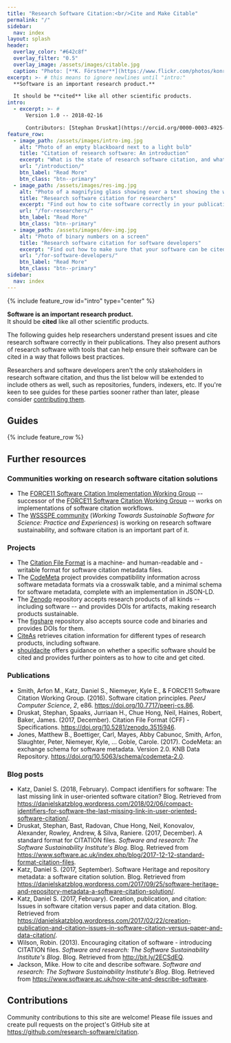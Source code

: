 ```yaml
---
title: "Research Software Citation:<br/>Cite and Make Citable"
permalink: "/"
sidebar:
  nav: index
layout: splash
header:
  overlay_color: "#642c8f"
  overlay_filter: "0.5"
  overlay_image: /assets/images/citable.jpg
  caption: "Photo: [**K. Förstner**](https://www.flickr.com/photos/konradfoerstner/40914663482/)"
excerpt: >- # this means to ignore newlines until "intro:"
  **Software is an important research product.**  

  It should be **cited** like all other scientific products.
intro: 
  - excerpt: >- #
      Version 1.0 -- 2018-02-16  

      Contributors: [Stephan Druskat](https://orcid.org/0000-0003-4925-7248), [Michael R. Crusoe](https://orcid.org/0000-0002-2961-9670)
feature_row:
  - image_path: /assets/images/intro-img.jpg
    alt: "Photo of an empty blackboard next to a light bulb"
    title: "Citation of research software: An introduction"
    excerpt: "What is the state of research software citation, and what solutions are out there?"
    url: "/introduction/"
    btn_label: "Read More"
    btn_class: "btn--primary"
  - image_path: /assets/images/res-img.jpg
    alt: "Photo of a magnifying glass showing over a text showing the words science and technology"
    title: "Research software citation for researchers"
    excerpt: "Find out how to cite software correctly in your publication."
    url: "/for-researchers/"
    btn_label: "Read More"
    btn_class: "btn--primary"
  - image_path: /assets/images/dev-img.jpg
    alt: "Photo of binary numbers on a screen"
    title: "Research software citation for software developers"
    excerpt: "Find out how to make sure that your software can be cited, and cited correctly."
    url: "/for-software-developers/"
    btn_label: "Read More"
    btn_class: "btn--primary"
sidebar:
  nav: index
---
```


{% include feature_row id="intro" type="center" %}

**Software is an important research product.**  
It should be **cited** like all other scientific products.

The following guides help researchers understand present issues and cite
research software correctly in their publications. They also present
authors of research software with tools that can help ensure their
software can be cited in a way that follows best practices.

Researchers and software developers aren't the only stakeholders in
research software citation, and thus the list below will be extended to
include others as well, such as repositories, funders, indexers, etc. If
you're keen to see guides for these parties sooner rather than later,
please consider [contributing them](#contributions).



Guides
------

{% include feature_row %}

Further resources
-----------------

### Communities working on research software citation solutions

-   The [FORCE11 Software Citation Implementation Working
    Group](https://www.force11.org/group/software-citation-implementation-working-group)
    -- successor of the [FORCE11 Software Citation Working
    Group](https://www.force11.org/group/software-citation-working-group)
    -- works on implementations of software citation workflows.
-   The [WSSSPE community](http://wssspe.researchcomputing.org.uk/)
    (*Working Towards Sustainable Software for Science: Practice and
    Experiences*) is working on research software sustainability, and
    software citation is an important part of it.

### Projects

-   The [Citation File Format](https://citation-file-format.github.io/)
    is a machine- and human-readable and -writable format for software
    citation metadata files.
-   The [CodeMeta](https://codemeta.github.io/) project provides
    compatibility information across software metadata formats via a
    crosswalk table, and a minimal schema for software metadata,
    complete with an implementation in JSON-LD.
-   The [Zenodo](https://zenodo.org/) repository accepts research
    products of all kinds -- including software -- and provides DOIs for
    artifacts, making research products sustainable.
-   The [figshare](https://figshare.com/) repository also accepts source
    code and binaries and provides DOIs for them.
-   [CiteAs](https://citeas.org/) retrieves citation information for
    different types of research products, including software.
-   [shouldacite](https://mr-c.github.io/shouldacite/) offers guidance
    on whether a specific software should be cited and provides further
    pointers as to how to cite and get cited.

### Publications

-   Smith, Arfon M., Katz, Daniel S., Niemeyer, Kyle E., & FORCE11
    Software Citation Working Group. (2016). Software citation
    principles. *PeerJ Computer Science*, *2*, e86.
    <https://doi.org/10.7717/peerj-cs.86>.
-   Druskat, Stephan, Spaaks, Jurriaan H., Chue Hong, Neil, Haines, Robert, Baker, James. (2017, December).
    Citation File Format (CFF) - Specifications. <https://doi.org/10.5281/zenodo.3515946>.
-   Jones, Matthew B., Boettiger, Carl, Mayes, Abby Cabunoc, Smith,
    Arfon, Slaughter, Peter, Niemeyer, Kyle, ... Goble, Carole. (2017).
    CodeMeta: an exchange schema for software metadata. Version 2.0. KNB
    Data Repository.
    <https://doi.org/10.5063/schema/codemeta-2.0>.

### Blog posts

-   Katz, Daniel S. (2018, February). Compact identifiers for software:
    The last missing link in user-oriented software citation? Blog.
    Retrieved from
    <https://danielskatzblog.wordpress.com/2018/02/06/compact-identifiers-for-software-the-last-missing-link-in-user-oriented-software-citation/>.
-   Druskat, Stephan, Bast, Radovan, Chue Hong, Neil, Konovalov,
    Alexander, Rowley, Andrew, & Silva, Raniere. (2017, December). A
    standard format for CITATION files. *Software and research: The
    Software Sustainability Institute's Blog*. Blog. Retrieved from
    <https://www.software.ac.uk/index.php/blog/2017-12-12-standard-format-citation-files>.
-   Katz, Daniel S. (2017, September). Software Heritage and repository
    metadata: a software citation solution. Blog. Retrieved from
    <https://danielskatzblog.wordpress.com/2017/09/25/software-heritage-and-repository-metadata-a-software-citation-solution/>.
-   Katz, Daniel S. (2017, February). Creation, publication, and
    citation: Issues in software citation versus paper and data
    citation. Blog. Retrieved from
    <https://danielskatzblog.wordpress.com/2017/02/22/creation-publication-and-citation-issues-in-software-citation-versus-paper-and-data-citation/>.
-   Wilson, Robin. (2013). Encouraging citation of software -
    introducing CITATION files. *Software and research: The Software
    Sustainability Institute's Blog*. Blog. Retrieved from
    <http://bit.ly/2ECSdEQ>.
-   Jackson, Mike. How to cite and describe software. *Software and
    research: The Software Sustainability Institute's Blog*. Blog.
    Retrieved from
    <https://www.software.ac.uk/how-cite-and-describe-software>.

Contributions
-------------

Community contributions to this site are welcome! Please file issues and
create pull requests on the project's GitHub site at
<https://github.com/research-software/citation>.
